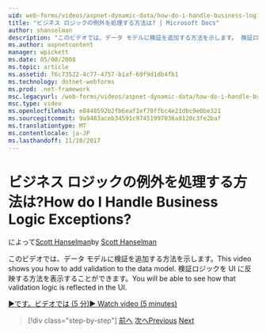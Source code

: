 ```yaml
---
uid: web-forms/videos/aspnet-dynamic-data/how-do-i-handle-business-logic-exceptions
title: "ビジネス ロジックの例外を処理する方法は? | Microsoft Docs"
author: shanselman
description: "このビデオでは、データ モデルに検証を追加する方法を示します。 検証ロジックを UI に反映する方法を表示することができます。"
ms.author: aspnetcontent
manager: wpickett
ms.date: 05/08/2008
ms.topic: article
ms.assetid: f6c73522-4c77-4757-b1af-69f9d1db4fb1
ms.technology: dotnet-webforms
ms.prod: .net-framework
msc.legacyurl: /web-forms/videos/aspnet-dynamic-data/how-do-i-handle-business-logic-exceptions
msc.type: video
ms.openlocfilehash: e8448592b2fb6eaf1ef70ffbc4e21dbc9e0be321
ms.sourcegitcommit: 9a9483aceb34591c97451997036a9120c3fe2baf
ms.translationtype: MT
ms.contentlocale: ja-JP
ms.lasthandoff: 11/10/2017
---
```

<a name="how-do-i-handle-business-logic-exceptions"></a><span data-ttu-id="badb7-105">ビジネス ロジックの例外を処理する方法は?</span><span class="sxs-lookup"><span data-stu-id="badb7-105">How do I Handle Business Logic Exceptions?</span></span>
====================
<span data-ttu-id="badb7-106">によって[Scott Hanselman](https://github.com/shanselman)</span><span class="sxs-lookup"><span data-stu-id="badb7-106">by [Scott Hanselman](https://github.com/shanselman)</span></span>

<span data-ttu-id="badb7-107">このビデオでは、データ モデルに検証を追加する方法を示します。</span><span class="sxs-lookup"><span data-stu-id="badb7-107">This video shows you how to add validation to the data model.</span></span> <span data-ttu-id="badb7-108">検証ロジックを UI に反映する方法を表示することができます。</span><span class="sxs-lookup"><span data-stu-id="badb7-108">You will be able to see how that validation logic is reflected in the UI.</span></span>

[<span data-ttu-id="badb7-109">&#9654;です。ビデオでは (5 分)</span><span class="sxs-lookup"><span data-stu-id="badb7-109">&#9654; Watch video (5 minutes)</span></span>](https://channel9.msdn.com/Blogs/ASP-NET-Site-Videos/how-do-i-handle-business-logic-exceptions)

>[!div class="step-by-step"]
<span data-ttu-id="badb7-110">[前へ](how-do-i-change-how-my-fields-render.md)
[次へ](how-do-i-make-custom-pages.md)</span><span class="sxs-lookup"><span data-stu-id="badb7-110">[Previous](how-do-i-change-how-my-fields-render.md)
[Next](how-do-i-make-custom-pages.md)</span></span>
